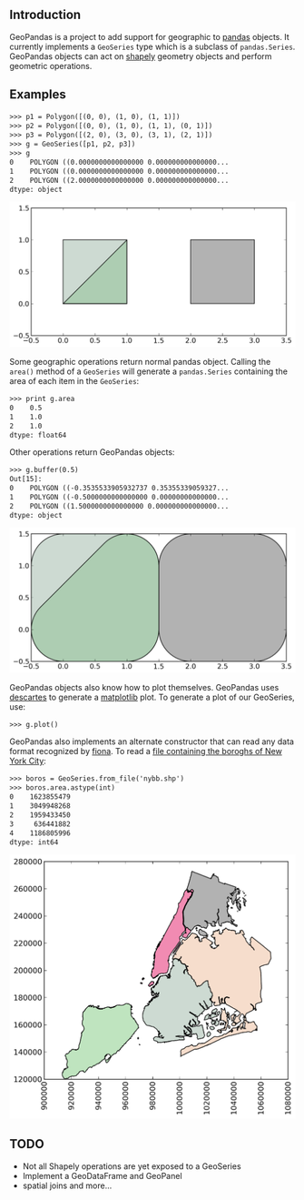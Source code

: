 Introduction
------------

GeoPandas is a project to add support for geographic to [pandas](http://pandas.pydata.org) objects.  It currently implements a `GeoSeries` type which is a subclass of `pandas.Series`.
GeoPandas objects can act on [shapely](http://toblerity.github.io/shapely) geometry objects and perform geometric operations.

Examples
--------

    >>> p1 = Polygon([(0, 0), (1, 0), (1, 1)])
    >>> p2 = Polygon([(0, 0), (1, 0), (1, 1), (0, 1)])
    >>> p3 = Polygon([(2, 0), (3, 0), (3, 1), (2, 1)])
    >>> g = GeoSeries([p1, p2, p3])
    >>> g
    0    POLYGON ((0.0000000000000000 0.000000000000000...
    1    POLYGON ((0.0000000000000000 0.000000000000000...
    2    POLYGON ((2.0000000000000000 0.000000000000000...
    dtype: object

![Example 1](examples/test.png)

Some geographic operations return normal pandas object.  Calling the `area()` method of a `GeoSeries` will generate a `pandas.Series` containing the area of each item in the `GeoSeries`:

    >>> print g.area
    0    0.5
    1    1.0
    2    1.0
    dtype: float64

Other operations return GeoPandas objects:

    >>> g.buffer(0.5)
    Out[15]:
    0    POLYGON ((-0.3535533905932737 0.35355339059327...
    1    POLYGON ((-0.5000000000000000 0.00000000000000...
    2    POLYGON ((1.5000000000000000 0.000000000000000...
    dtype: object

![Example 2](examples/test_buffer.png)

GeoPandas objects also know how to plot themselves.  GeoPandas uses [descartes](https://pypi.python.org/pypi/descartes) to generate a [matplotlib](http://matplotlib.org) plot. To generate a plot of our GeoSeries, use:

    >>> g.plot()

GeoPandas also implements an alternate constructor that can read any data format recognized by [fiona](http://toblerity.github.io/fiona).  To read a [file containing the boroghs of New York City](http://www.nyc.gov/html/dcp/download/bytes/nybb_13a.zip):

    >>> boros = GeoSeries.from_file('nybb.shp')
    >>> boros.area.astype(int)
    0    1623855479
    1    3049948268
    2    1959433450
    3     636441882
    4    1186805996
    dtype: int64

![New York City boroughs](examples/nyc.png)
 
TODO
----

- Not all Shapely operations are yet exposed to a GeoSeries
- Implement a GeoDataFrame and GeoPanel
- spatial joins and more...
